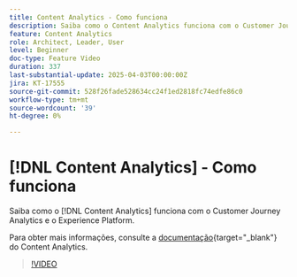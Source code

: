 ```yaml
---
title: Content Analytics - Como funciona
description: Saiba como o Content Analytics funciona com o Customer Journey Analytics e o Experience Platform.
feature: Content Analytics
role: Architect, Leader, User
level: Beginner
doc-type: Feature Video
duration: 337
last-substantial-update: 2025-04-03T00:00:00Z
jira: KT-17555
source-git-commit: 528f26fade528634cc24f1ed2818fc74edfe86c0
workflow-type: tm+mt
source-wordcount: '39'
ht-degree: 0%

---
```


# [!DNL Content Analytics] - Como funciona

Saiba como o [!DNL Content Analytics] funciona com o Customer Journey Analytics e o Experience Platform.

Para obter mais informações, consulte a [documentação](https://experienceleague.adobe.com/en/docs/analytics-platform/using/content-analytics/content-analytics){target="_blank"} do Content Analytics.

>[!VIDEO](https://video.tv.adobe.com/v/3457423/?learn=on&enablevpops)
